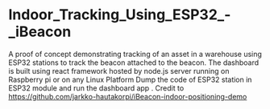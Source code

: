 # Indoor_Tracking_Using_ESP32_-_iBeacon
A proof of concept demonstrating tracking of an asset in a warehouse using ESP32 stations to track the beacon attached to the beacon.
The dashboard is built using react framework hosted by node.js server running on Raspberry pi or on any Linux Platform
Dump the code of ESP32 station in ESP32 module and run the dashboard app 
.
Credit to https://github.com/jarkko-hautakorpi/iBeacon-indoor-positioning-demo
